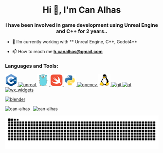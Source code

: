 
<h1 align="center">Hi 👋, I'm Can Alhas</h1>
<h3 align="center">I have been involved in game development using Unreal Engine and C++ for 2 years..</h3>

- 🔭 I’m currently working with ** Unreal Engine, C++, Godot4**

- 📫 How to reach me **h.canalhas@gmail.com**



<h3 align="left">Languages and Tools:</h3>
<p align="left"></a> 
	<a href="https://www.w3schools.com/cpp/" target="_blank" rel="noreferrer"> <img src="https://raw.githubusercontent.com/devicons/devicon/master/icons/cplusplus/cplusplus-original.svg" alt="cplusplus" width="40" height="40"/> </a>
	<a href="https://unrealengine.com/" target="_blank" rel="noreferrer"> <img src="https://raw.githubusercontent.com/kenangundogan/fontisto/036b7eca71aab1bef8e6a0518f7329f13ed62f6b/icons/svg/brand/unreal-engine.svg" alt="unreal" width="40" height="40"/> </a>
	 </a> 
	 </a>
	 </a>
	<a href="https://golang.org" target="_blank" rel="noreferrer"> <img src="https://raw.githubusercontent.com/devicons/devicon/master/icons/go/go-original.svg" alt="go" width="40" height="40"/> </a>
	</a>
	<a href="https://developer.apple.com/swift/" target="_blank" rel="noreferrer"> <img src="https://raw.githubusercontent.com/devicons/devicon/master/icons/swift/swift-original.svg" alt="swift" width="40" height="40"/> </a>
	<a href="https://www.python.org" target="_blank" rel="noreferrer"> <img src="https://raw.githubusercontent.com/devicons/devicon/master/icons/python/python-original.svg" alt="python" width="40" height="40"/> </a>
	</a>
	</a>
	</a>
	<a href="https://opencv.org/" target="_blank" rel="noreferrer"> <img src="https://www.vectorlogo.zone/logos/opencv/opencv-icon.svg" alt="opencv" width="40" height="40"/> </a>
	</a>
	<a href="https://www.linux.org/" target="_blank" rel="noreferrer"> <img src="https://raw.githubusercontent.com/devicons/devicon/master/icons/linux/linux-original.svg" alt="linux" width="40" height="40"/> </a>
	<a href="https://git-scm.com/" target="_blank" rel="noreferrer"> <img src="https://www.vectorlogo.zone/logos/git-scm/git-scm-icon.svg" alt="git" width="40" height="40"/> </a>
	<a href="https://www.qt.io/" target="_blank" rel="noreferrer"> <img src="https://upload.wikimedia.org/wikipedia/commons/0/0b/Qt_logo_2016.svg" alt="qt" width="40" height="40"/> </a>
	<a href="https://www.wxwidgets.org/" target="_blank" rel="noreferrer"> <img src="https://upload.wikimedia.org/wikipedia/commons/b/bb/WxWidgets.svg" alt="wx_widgets" width="40" height="40"/> </a> </p>
	</a>
	<a href="https://www.blender.org/" target="_blank" rel="noreferrer"> <img src="https://download.blender.org/branding/community/blender_community_badge_white.svg" alt="blender" width="40" height="40"/> </a> 
	</a> 
	
<div>
    <p style="margin-right: 10px; float: left;">
        <img src="https://github-readme-stats.vercel.app/api/top-langs?username=can-alhas&show_icons=true&locale=en&layout=compact" alt="can-alhas" width="300" />
    </p>
    <p style="float: left;">
        <img src="https://github-readme-streak-stats.herokuapp.com/?user=can-alhas" alt="can-alhas" width="300" />
    </p>
</div>



<picture>
  <source media="(prefers-color-scheme: dark)" srcset="https://raw.githubusercontent.com/Can-Alhas/Can-Alhas/output/github-contribution-grid-snake-dark.svg">
  <source media="(prefers-color-scheme: light)" srcset="https://raw.githubusercontent.com/Can-Alhas/Can-Alhas/output/github-contribution-grid-snake.svg">
  <img alt="github contribution grid snake animation" src="https://raw.githubusercontent.com/Can-Alhas/Can-Alhas/output/github-contribution-grid-snake.svg">
</picture>

